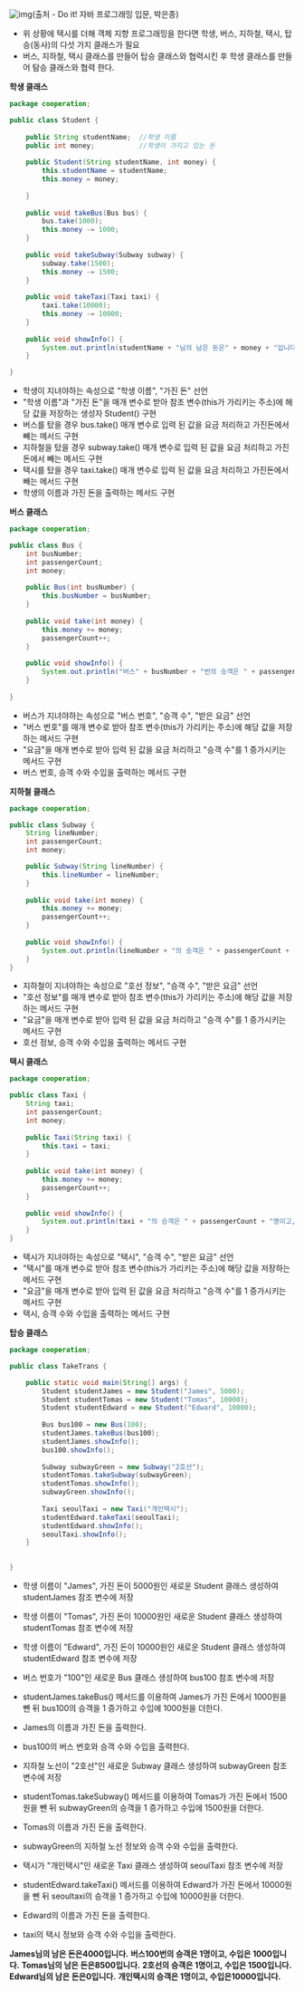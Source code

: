 
![img](https://blog.kakaocdn.net/dn/YePVp/btqVZRH8U3e/IA1Q3YHMdmu38Cfk17VvAk/img.png)(출처 - Do it! 자바 프로그래밍 입문, 박은종)

- 위 상황에 택시를 더해 객체 지향 프로그래밍을 한다면 학생, 버스, 지하철, 택시, 탑승(동사)의 다섯 가지 클래스가 필요
- 버스, 지하철, 택시 클래스를 만들어 탑승 클래스와 협력시킨 후 학생 클래스를 만들어 탐승 클래스와 협력 한다.

**학생 클래스**

```java
package cooperation;

public class Student {
	
	public String studentName;	//학생 이름
	public int money;			//학생이 가지고 있는 돈
	
	public Student(String studentName, int money) {
		this.studentName = studentName;
		this.money = money;
		
	}
	
	public void takeBus(Bus bus) {
		bus.take(1000);
		this.money -= 1000;
	}
	
	public void takeSubway(Subway subway) {
		subway.take(1500);
		this.money -= 1500;
	}
	
	public void takeTaxi(Taxi taxi) {
		taxi.take(10000);
		this.money -= 10000;
	}
	
	public void showInfo() {
		System.out.println(studentName + "님의 남은 돈은" + money + "입니다.");
	}

}
```

-  학생이 지녀야하는 속성으로 "학생 이름", "가진 돈" 선언
- "학생 이름"과 "가진 돈"을 매개 변수로 받아 참조 변수(this가 가리키는 주소)에 해당 값을 저장하는 생성자 Student() 구현
- 버스를 탔을 경우 bus.take() 매개 변수로 입력 된 값을 요금 처리하고 가진돈에서 빼는 메서드 구현
- 지하철을 탔을 경우 subway.take() 매개 변수로 입력 된 값을 요금 처리하고 가진돈에서 빼는 메서드 구현
- 택시를 탔을 경우 taxi.take() 매개 변수로 입력 된 값을 요금 처리하고 가진돈에서 빼는 메서드 구현
- 학생의 이름과 가진 돈을 출력하는 메서드 구현

**버스 클래스**

```java
package cooperation;

public class Bus {
	int busNumber;
	int passengerCount;
	int money;
	
	public Bus(int busNumber) {
		this.busNumber = busNumber;
	}
	
	public void take(int money) {
		this.money += money;
		passengerCount++;
	}
	
	public void showInfo() {
		System.out.println("버스" + busNumber + "번의 승객은 " + passengerCount + "명이고, 수입은 " + money + "입니다.");
	}
	
}
```

- 버스가 지녀야하는 속성으로 "버스 번호", "승객 수", "받은 요금" 선언
- "버스 번호"를 매개 변수로 받아 참조 변수(this가 가리키는 주소)에 해당 값을 저장하는 메서드 구현
- "요금"을 매개 변수로 받아 입력 된 값을 요금 처리하고 "승객 수"를 1 증가시키는 메서드 구현
- 버스 번호, 승객 수와 수입을 출력하는 메서드 구현

**지하철 클래스**

```java
package cooperation;

public class Subway {
	String lineNumber;
	int passengerCount;
	int money;

	public Subway(String lineNumber) {
		this.lineNumber = lineNumber;
	}
	
	public void take(int money) {
		this.money += money;
		passengerCount++;
	}
	
	public void showInfo() {
		System.out.println(lineNumber + "의 승객은 " + passengerCount + "명이고, 수입은 " + money + "입니다.");
	}
}
```

- 지하철이 지녀야하는 속성으로 "호선 정보", "승객 수", "받은 요금" 선언
- "호선 정보"를 매개 변수로 받아 참조 변수(this가 가리키는 주소)에 해당 값을 저장하는 메서드 구현
- "요금"을 매개 변수로 받아 입력 된 값을 요금 처리하고 "승객 수"를 1 증가시키는 메서드 구현
- 호선 정보, 승객 수와 수입을 출력하는 메서드 구현



**택시 클래스**

```java
package cooperation;

public class Taxi {
	String taxi;
	int passengerCount;
	int money;
	
	public Taxi(String taxi) {
		this.taxi = taxi;
	}
	
	public void take(int money) {
		this.money += money;
		passengerCount++;
	}
	
	public void showInfo() {
		System.out.println(taxi + "의 승객은 " + passengerCount + "명이고, 수입은" + money + "입니다.");
	}
}
```

- 택시가 지녀야하는 속성으로 "택시", "승객 수", "받은 요금" 선언
- "택시"를 매개 변수로 받아 참조 변수(this가 가리키는 주소)에 해당 값을 저장하는 메서드 구현
- "요금"을 매개 변수로 받아 입력 된 값을 요금 처리하고 "승객 수"를 1 증가시키는 메서드 구현
- 택시, 승객 수와 수입을 출력하는 메서드 구현



**탑승 클래스**

```java
package cooperation;

public class TakeTrans {

	public static void main(String[] args) {
		Student studentJames = new Student("James", 5000);
		Student studentTomas = new Student("Tomas", 10000);
		Student studentEdward = new Student("Edward", 10000);
		
		Bus bus100 = new Bus(100);
		studentJames.takeBus(bus100);
		studentJames.showInfo();
		bus100.showInfo();
		
		Subway subwayGreen = new Subway("2호선");
		studentTomas.takeSubway(subwayGreen);
		studentTomas.showInfo();
		subwayGreen.showInfo();
		
		Taxi seoulTaxi = new Taxi("개인택시");
		studentEdward.takeTaxi(seoulTaxi);
		studentEdward.showInfo();
		seoulTaxi.showInfo();
	}
	

}
```

- 학생 이름이 "James", 가진 돈이 5000원인 새로운 Student 클래스 생성하여 studentJames 참조 변수에 저장
- 학생 이름이 "Tomas", 가진 돈이 10000원인 새로운 Student 클래스 생성하여 studentTomas 참조 변수에 저장
- 학생 이름이 "Edward", 가진 돈이 10000원인 새로운 Student 클래스 생성하여 studentEdward 참조 변수에 저장

- 버스 번호가 "100"인 새로운 Bus 클래스 생성하여 bus100 참조 변수에 저장
- studentJames.takeBus() 메서드를 이용하여 James가 가진 돈에서 1000원을 뺀 뒤 bus100의 승객을 1 증가하고 수입에 1000원을 더한다.
- James의 이름과 가진 돈을 출력한다.
- bus100의 버스 번호와 승객 수와 수입을 출력한다.

- 지하철 노선이 "2호선"인 새로운 Subway 클래스 생성하여 subwayGreen 참조 변수에 저장
- studentTomas.takeSubway() 메서드를 이용하여 Tomas가 가진 돈에서 1500원을 뺀 뒤 subwayGreen의 승객을 1 증가하고 수입에 1500원을 더한다.
- Tomas의 이름과 가진 돈을 출력한다.
- subwayGreen의 지하철 노선 정보와 승객 수와 수입을 출력한다.

- 택시가 "개인택시"인 새로운 Taxi 클래스 생성하여 seoulTaxi 참조 변수에 저장
- studentEdward.takeTaxi() 메서드를 이용하여 Edward가 가진 돈에서 10000원을 뺀 뒤 seoultaxi의 승객을 1 증가하고 수입에 10000원을 더한다.
- Edward의 이름과 가진 돈을 출력한다.
- taxi의 택시 정보와 승객 수와 수입을 출력한다.

**James님의 남은 돈은4000입니다.**
**버스100번의 승객은 1명이고, 수입은 1000입니다.**
**Tomas님의 남은 돈은8500입니다.**
**2호선의 승객은 1명이고, 수입은 1500입니다.**
**Edward님의 남은 돈은0입니다.**
**개인택시의 승객은 1명이고, 수입은10000입니다.**